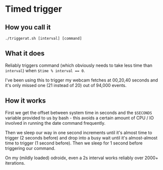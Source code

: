 # Timed trigger

## How you call it

    ./triggerat.sh [interval] [command]

## What it does

Reliably triggers command (which obviously needs to take less time than `interval`) when `$time % interval == 0`.

I've been using this to trigger my webcam fetches at 00,20,40 seconds and it's only missed one (21 instead of 20) out of 94,000 events.

## How it works

First we get the offset between system time in seconds and the `$SECONDS` variable provided to us by bash - this avoids a certain amount of CPU / IO involved in running the date command frequently.

Then we sleep our way in one second increments until it's almost time to trigger (2 seconds before) and drop into a busy wait until it's almost-almost time to trigger (1 second before).  Then we sleep for 1 second before triggering our command.

On my (mildly loaded) odroidx, even a 2s interval works reliably over 2000+ iterations.
